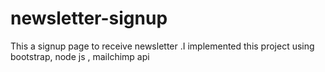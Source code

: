 # newsletter-signup
This a signup page to receive newsletter .I implemented this project using bootstrap, node js , mailchimp api

